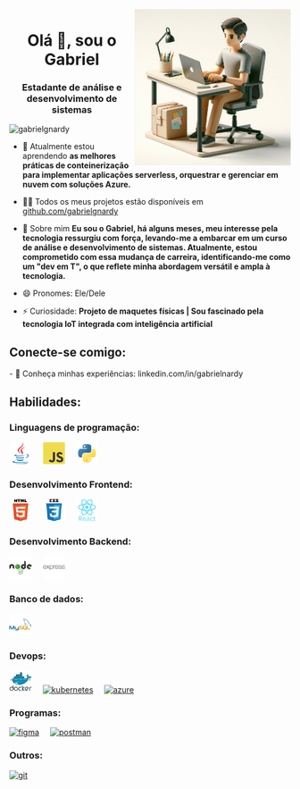 <img align="right" alt="Developer" src="./assets/Imagem Gerada.jpg" height="280" />

<h1 align="center">Olá 👋, sou o Gabriel</h1>
<h3 align="center">Estadante de análise e desenvolvimento de sistemas</h3>

<p align="left"> <img src= "https://komarev.com/ghpvc/?username=gabrielgnardy&label=Profile%20views&color=0e75b6&style=flat" alt="gabrielgnardy" /> </p>

- 🌱 Atualmente estou aprendendo **as melhores práticas de conteinerização para implementar aplicações serverless, orquestrar e gerenciar em nuvem com soluções Azure.**

- 👨‍💻 Todos os meus projetos estão disponíveis em [github.com/gabrielgnardy](github.com/gabrielgnardy)

- 💬 Sobre mim **Eu sou o Gabriel, há alguns meses, meu interesse pela tecnologia ressurgiu com força, levando-me a embarcar em um curso de análise e desenvolvimento de sistemas. Atualmente, estou comprometido com essa mudança de carreira, identificando-me como um "dev em T", o que reflete minha abordagem versátil e ampla à tecnologia.**

- 😄 Pronomes: Ele/Dele

- ⚡ Curiosidade: **Projeto de maquetes físicas | Sou fascinado pela tecnologia IoT integrada com inteligência artificial**

<h2 align="left">Conecte-se comigo:</h2>
<p align="left"> 
  - 📄 Conheça minhas experiências: linkedin.com/in/gabrielnardy
</p>

<h2 align="left">Habilidades:</h2>
<p align="left"> 
  
  <h3 align="left">Linguagens de programação:</h3>
  <p align="left"> 
    <a href="https://www.java.com" target="_blank" rel="noreferrer"> <img src="https://raw.githubusercontent.com/devicons/devicon/master/icons/java/java-original.svg" alt="java" width="40" height="40"/></a> &nbsp;&nbsp;&nbsp;
    <a href="https://developer.mozilla.org/en-US/docs/Web/JavaScript" target="_blank" rel="noreferrer"> <img src="https://raw.githubusercontent.com/devicons/devicon/master/icons/javascript/javascript-original.svg" alt="javascript" width="40" height="40"/></a> &nbsp;&nbsp;&nbsp;
    <a href="https://www.python.org" target="_blank" rel="noreferrer"> <img src="https://raw.githubusercontent.com/devicons/devicon/master/icons/python/python-original.svg" alt="python" width="40" height="40"/></a>
  </p>

  <h3 align="left">Desenvolvimento Frontend:</h3>
  <p align="left"> 
    <a href="https://www.w3.org/html/" target="_blank" rel="noreferrer"> <img src="https://raw.githubusercontent.com/devicons/devicon/master/icons/html5/html5-original-wordmark.svg" alt="html5" width="40" height="40"/></a> &nbsp;&nbsp;&nbsp;
    <a href="https://www.w3schools.com/css/" target="_blank" rel="noreferrer"> <img src="https://raw.githubusercontent.com/devicons/devicon/master/icons/css3/css3-original-wordmark.svg" alt="css3" width="40" height="40"/></a> &nbsp;&nbsp;&nbsp;
    <a href="https://reactjs.org/" target="_blank" rel="noreferrer"> <img src="https://raw.githubusercontent.com/devicons/devicon/master/icons/react/react-original-wordmark.svg" alt="react" width="40" height="40"/></a>
  </p>

  <h3 align="left">Desenvolvimento Backend:</h3>
  <p align="left"> 
    <a href="https://nodejs.org" target="_blank" rel="noreferrer"> <img src="https://raw.githubusercontent.com/devicons/devicon/master/icons/nodejs/nodejs-original-wordmark.svg" alt="nodejs" width="40" height="40"/></a> &nbsp;&nbsp;&nbsp;
    <a href="https://expressjs.com" target="_blank" rel="noreferrer"> <img src="https://raw.githubusercontent.com/devicons/devicon/master/icons/express/express-original-wordmark.svg" alt="express" width="40" height="40"/></a> 
  </p>

  <h3 align="left">Banco de dados:</h3>
  <p align="left"> 
    <a href="https://www.mysql.com/" target="_blank" rel="noreferrer"> <img src="https://raw.githubusercontent.com/devicons/devicon/master/icons/mysql/mysql-original-wordmark.svg" alt="mysql" width="40" height="40"/></a> 
  </p>

  <h3 align="left">Devops:</h3>
  <p align="left"> 
    <a href="https://www.docker.com/" target="_blank" rel="noreferrer"> <img src="https://raw.githubusercontent.com/devicons/devicon/master/icons/docker/docker-original-wordmark.svg" alt="docker" width="40" height="40"/></a> &nbsp;&nbsp;&nbsp;
    <a href="https://kubernetes.io" target="_blank" rel="noreferrer"> <img src="https://www.vectorlogo.zone/logos/kubernetes/kubernetes-icon.svg" alt="kubernetes" width="40" height="40"/></a> &nbsp;&nbsp;&nbsp;
    <a href="https://azure.microsoft.com/en-in/" target="_blank" rel="noreferrer"> <img src="https://www.vectorlogo.zone/logos/microsoft_azure/microsoft_azure-icon.svg" alt="azure" width="40" height="40"/></a>
  </p>

  <h3 align="left">Programas:</h3>
  <p align="left"> 
    <a href="https://www.figma.com/" target="_blank" rel="noreferrer"> <img src="https://www.vectorlogo.zone/logos/figma/figma-icon.svg" alt="figma" width="40" height="40"/></a> &nbsp;&nbsp;&nbsp;
    <a href="https://postman.com" target="_blank" rel="noreferrer"> <img src="https://www.vectorlogo.zone/logos/getpostman/getpostman-icon.svg" alt="postman" width="40" height="40"/></a> 
  </p>

  <h3 align="left">Outros:</h3>
  <p align="left"> 
     <a href="https://git-scm.com/" target="_blank" rel="noreferrer"> <img src="https://www.vectorlogo.zone/logos/git-scm/git-scm-icon.svg" alt="git" width="40" height="40"/></a>
  </p>
  
</p>
